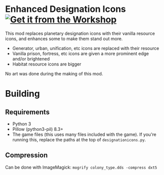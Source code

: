 # Enhanced Designation Icons [![Get it from the Workshop](https://img.shields.io/badge/steam-%23000000.svg?style=for-the-badge&logo=steam&logoColor=white)](https://steamcommunity.com/sharedfiles/filedetails/?id=2941285632)

This mod replaces planetary designation icons with their vanilla resource icons, and enhances some to make them stand out more.

* Generator, urban, unification, etc icons are replaced with their resource
* Vanilla prison, fortress, etc icons are given a more prominent edge and/or brightened
* Habitat resource icons are bigger

No art was done during the making of this mod.

# Building

## Requirements

* Python 3
* Pillow (python3-pil) 8.3+
* The game files (this uses many files included with the game). If you're running this, replace the paths at the top of `designationicons.py`.

## Compression

Can be done with ImageMagick: `mogrify colony_type.dds -compress dxt5`
